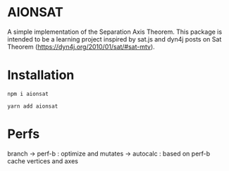# AIONSAT

A simple implementation of the Separation Axis Theorem.
This package is intended to be a learning project inspired by sat.js and dyn4j posts on Sat Theorem (https://dyn4j.org/2010/01/sat/#sat-mtv).

# Installation

`npm i aionsat`

`yarn add aionsat`

# Perfs

branch -> perf-b : optimize and mutates
-> autocalc : based on perf-b cache vertices and axes
